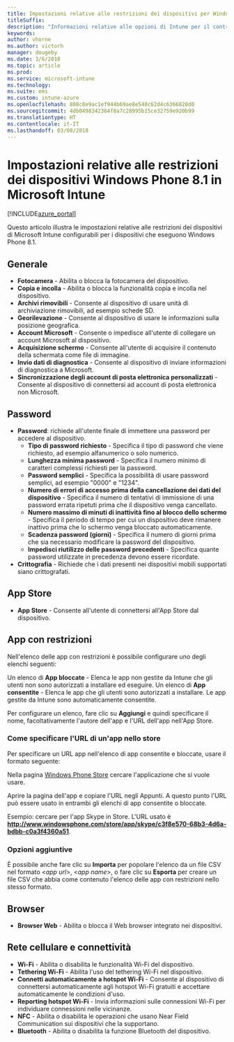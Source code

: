 ```yaml
---
title: Impostazioni relative alle restrizioni dei dispositivi per Windows Phone 8.1 in Microsoft Intune
titleSuffix: 
description: "Informazioni relative alle opzioni di Intune per il controllo delle impostazioni e funzionalità nei dispositivi che eseguono Windows Phone 8.1."
keywords: 
author: vhorne
ms.author: victorh
manager: dougeby
ms.date: 3/6/2018
ms.topic: article
ms.prod: 
ms.service: microsoft-intune
ms.technology: 
ms.suite: ems
ms.custom: intune-azure
ms.openlocfilehash: 808c8e9ac1ef944b69ae8e548c62d4c6366820d0
ms.sourcegitcommit: 4db0498342364f8a7c28995b15ce32759e920b99
ms.translationtype: HT
ms.contentlocale: it-IT
ms.lasthandoff: 03/08/2018
---
```

# <a name="microsoft-intune-windows-phone-81-device-restriction-settings"></a>Impostazioni relative alle restrizioni dei dispositivi Windows Phone 8.1 in Microsoft Intune

[!INCLUDE[azure_portal](./includes/azure_portal.md)]

Questo articolo illustra le impostazioni relative alle restrizioni dei dispositivi di Microsoft Intune configurabili per i dispositivi che eseguono Windows Phone 8.1.


## <a name="general"></a>Generale

-   **Fotocamera** - Abilita o blocca la fotocamera del dispositivo.
-   **Copia e incolla** - Abilita o blocca la funzionalità copia e incolla nel dispositivo.
-   **Archivi rimovibili** - Consente al dispositivo di usare unità di archiviazione rimovibili, ad esempio schede SD.
-   **Georilevazione** - Consente al dispositivo di usare le informazioni sulla posizione geografica.
-   **Account Microsoft** - Consente o impedisce all'utente di collegare un account Microsoft al dispositivo.
-   **Acquisizione schermo** - Consente all'utente di acquisire il contenuto della schermata come file di immagine.
-   **Invio dati di diagnostica** - Consente al dispositivo di inviare informazioni di diagnostica a Microsoft.
-   **Sincronizzazione degli account di posta elettronica personalizzati** - Consente al dispositivo di connettersi ad account di posta elettronica non Microsoft.

## <a name="password"></a>Password

-   **Password**: richiede all'utente finale di immettere una password per accedere al dispositivo.
    -   **Tipo di password richiesto** - Specifica il tipo di password che viene richiesto, ad esempio alfanumerico o solo numerico.
    -   **Lunghezza minima password** - Specifica il numero minimo di caratteri complessi richiesti per la password.
    -   **Password semplici** - Specifica la possibilità di usare password semplici, ad esempio "0000" e "1234".
    -   **Numero di errori di accesso prima della cancellazione dei dati del dispositivo** - Specifica il numero di tentativi di immissione di una password errata ripetuti prima che il dispositivo venga cancellato.
    -   **Numero massimo di minuti di inattività fino al blocco dello schermo** - Specifica il periodo di tempo per cui un dispositivo deve rimanere inattivo prima che lo schermo venga bloccato automaticamente.
    -   **Scadenza password (giorni)** - Specifica il numero di giorni prima che sia necessario modificare la password del dispositivo.
    -   **Impedisci riutilizzo delle password precedenti** - Specifica quante password utilizzate in precedenza devono essere ricordate.
-   **Crittografia** - Richiede che i dati presenti nei dispositivi mobili supportati siano crittografati.

## <a name="app-store"></a>App Store

-   **App Store** - Consente all'utente di connettersi all'App Store dal dispositivo.

## <a name="restricted-apps"></a>App con restrizioni

Nell'elenco delle app con restrizioni è possibile configurare uno degli elenchi seguenti:

Un elenco di **App bloccate** - Elenca le app non gestite da Intune che gli utenti non sono autorizzati a installare ed eseguire.
Un elenco di **App consentite** - Elenca le app che gli utenti sono autorizzati a installare. Le app gestite da Intune sono automaticamente consentite.

Per configurare un elenco, fare clic su **Aggiungi** e quindi specificare il nome, facoltativamente l'autore dell'app e l'URL dell'app nell'App Store.

### <a name="how-to-specify-the-url-to-an-app-in-the-store"></a>Come specificare l'URL di un'app nello store

Per specificare un URL app nell'elenco di app consentite e bloccate, usare il formato seguente:

Nella pagina [Windows Phone Store](https://www.microsoft.com/store/apps/windows-phone) cercare l'applicazione che si vuole usare.

Aprire la pagina dell'app e copiare l'URL negli Appunti. A questo punto l'URL può essere usato in entrambi gli elenchi di app consentite o bloccate.

Esempio: cercare per l'app Skype in Store. L'URL usato è **http://www.windowsphone.com/store/app/skype/c3f8e570-68b3-4d6a-bdbb-c0a3f4360a51**.



### <a name="additional-options"></a>Opzioni aggiuntive

È possibile anche fare clic su **Importa** per popolare l'elenco da un file CSV nel formato <*app url*>, <*app name*>, <app publisher> o fare clic su **Esporta** per creare un file CSV che abbia come contenuto l'elenco delle app con restrizioni nello stesso formato.


## <a name="browser"></a>Browser

-   **Browser Web** - Abilita o blocca il Web browser integrato nei dispositivi.

## <a name="cellular-and-connectivity"></a>Rete cellulare e connettività

-   **Wi-Fi** - Abilita o disabilita le funzionalità Wi-Fi del dispositivo.
-   **Tethering Wi-Fi** - Abilita l'uso del tethering Wi-Fi nel dispositivo.
-   **Connetti automaticamente a hotspot Wi-Fi** - Consente al dispositivo di connettersi automaticamente agli hotspot Wi-Fi gratuiti e accettare automaticamente le condizioni d'uso.
-   **Reporting hotspot Wi-Fi** - Invia informazioni sulle connessioni Wi-Fi per individuare connessioni nelle vicinanze.
-   **NFC** - Abilita o disabilita le operazioni che usano Near Field Communication sui dispositivi che la supportano.
-   **Bluetooth** - Abilita o disabilita la funzione Bluetooth del dispositivo.
